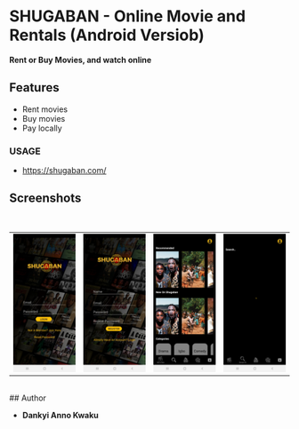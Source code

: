 # SHUGABAN - Online Movie and Rentals (Android Versiob)
**Rent or Buy Movies, and watch online**

## Features
* Rent movies
* Buy movies
* Pay locally


### USAGE
- <a href="https://shugaban.com/" target="_blank">https://shugaban.com/</a>

## Screenshots
</br>
<div align="center">
   <table align="center" border="0" >
  <tr>
    <td>
      <img width="250" src="1.jpg"/>
    <td>
      <img width="250" src="2.jpg"/>
    </td>
    <td> 
     <img width="250" src="3.jpg"/>
    </td>
    <td> 
     <img width="250" src="4.jpg"/>
    </td>
  </table>
  </div>
</br>
## Author

* **Dankyi Anno Kwaku** 


